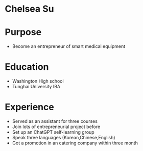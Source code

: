 
# Chelsea Su
# Purpose
- Become an entrepreneur of smart medical equipment
# Education
- Washington High school 
- Tunghai University IBA
# Experience
- Served as an assistant for three courses
- Join lots of entrepreneurial project before
- Set up an ChatGPT self-learning group
- Speak three languages (Korean,Chinese,English)
- Got a promotion in an catering company within three month